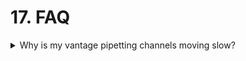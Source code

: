 # 17. FAQ

<details>

<summary>Why is my vantage pipetting channels moving slow?</summary>

* **SOLUTION 1:** After daily maintenance of the device has not been power cycled the device will limit the speed of the motion especially in the z direction. This can be corrected with a power cycle of the device. Ensure power cycling of the device happens after the daily maintenance to avoid this issue see (daily maintenance for more details.
* **SOLUTION 2:** if the vantage z direction is slow durring LLD especially cLLD this could be due to the setting of “speed up liquid level detection” being off. This can be adjusted in the system configuration editor (see system configuration error)

</details>

